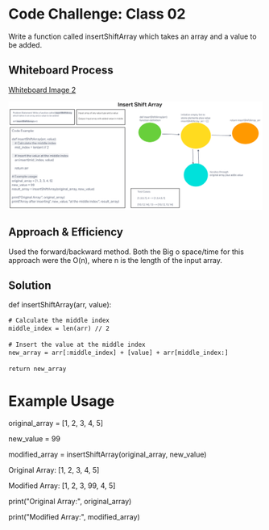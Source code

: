 # Code Challenge: Class 02

<!-- Description of the challenge -->
Write a function called insertShiftArray which takes an array and a value to be added.

## Whiteboard Process
[Whiteboard Image 2](challenge2.png)

![Whiteboard Image 2](challenge2.png)

## Approach & Efficiency
<!-- What approach did you take? Why? What is the Big O space/time for this approach? -->

Used the forward/backward method. Both the Big o space/time for this approach were the O(n), where n is the length of the input array.

## Solution
<!-- Show how to run your code, and examples of it in action -->

def insertShiftArray(arr, value):

    # Calculate the middle index
    middle_index = len(arr) // 2

    # Insert the value at the middle index
    new_array = arr[:middle_index] + [value] + arr[middle_index:]

    return new_array

# Example Usage

original_array = [1, 2, 3, 4, 5]

new_value = 99

modified_array = insertShiftArray(original_array, new_value)

Original Array: [1, 2, 3, 4, 5]

Modified Array: [1, 2, 3, 99, 4, 5]

print("Original Array:", original_array)

print("Modified Array:", modified_array)

